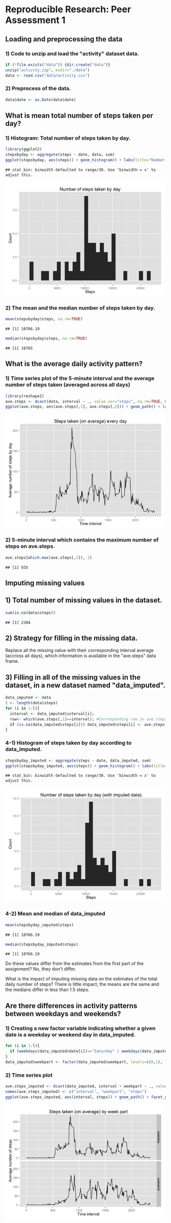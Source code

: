 # Reproducible Research: Peer Assessment 1

## Loading and preprocessing the data

### 1) Code to unzip and load the "activity" dataset data.

```r
if (!file.exists("data")) {dir.create("data")}
unzip("activity.zip", exdir="./data")
data <- read.csv("data/activity.csv")
```

### 2) Preprocess of the data.

```r
data$date <- as.Date(data$date)
```

## What is mean total number of steps taken per day?

### 1) Histogram: Total number of steps taken by day.

```r
library(ggplot2)
stepsbyday <- aggregate(steps ~ date, data, sum)
ggplot(stepsbyday, aes(steps)) + geom_histogram() + labs(title="Number of steps taken by day", x="Steps", y="Count")
```

```
## stat_bin: binwidth defaulted to range/30. Use 'binwidth = x' to adjust this.
```

![](./PA1_template_files/figure-html/unnamed-chunk-3-1.png) 

### 2) The mean and the median number of steps taken by day.

```r
mean(stepsbyday$steps, na.rm=TRUE)
```

```
## [1] 10766.19
```

```r
median(stepsbyday$steps, na.rm=TRUE)
```

```
## [1] 10765
```


## What is the average daily activity pattern?

### 1) Time series plot of the 5-minute interval and the average number of steps taken (averaged across all days)

```r
library(reshape2)
ave.steps <- dcast(data, interval ~ ., value.var="steps", na.rm=TRUE, mean)
ggplot(ave.steps, aes(ave.steps[,1], ave.steps[,2])) + geom_path() + labs(x="Time interval", y="Average number of steps by day", title="Steps taken (on average) every day")
```

![](./PA1_template_files/figure-html/unnamed-chunk-5-1.png) 

### 2) 5-minute interval which contains the maximum number of steps on ave.steps.

```r
ave.steps[which.max(ave.steps[,2]), 1]
```

```
## [1] 835
```


## Imputing missing values

## 1) Total number of missing values in the dataset.

```r
sum(is.na(data$steps))
```

```
## [1] 2304
```

## 2) Strategy for filling in the missing data.

Replace all the missing value with their corresponding interval average (accross all days), which
information is available in the "ave.steps" data frame.

## 3) Filling in all of the missing values in the dataset, in a new dataset named "data_imputed".

```r
data_imputed <- data
l <- length(data$steps)
for (i in 1:l){
  interval <- data_imputed$interval[i];
  row<- which(ave.steps[,1]==interval); #Corresponding row in ave.steps data frame.
  if (is.na(data_imputed$steps[i])) data_imputed$steps[i] <- ave.steps[row, 2];
}
```

### 4-1) Histogram of steps taken by day according to data_imputed.


```r
stepsbyday_imputed <- aggregate(steps ~ date, data_imputed, sum)
ggplot(stepsbyday_imputed, aes(steps)) + geom_histogram() + labs(title="Number of steps taken by day (with imputed data)", x="Steps", y="Count")
```

```
## stat_bin: binwidth defaulted to range/30. Use 'binwidth = x' to adjust this.
```

![](./PA1_template_files/figure-html/unnamed-chunk-9-1.png) 

### 4-2) Mean and median of data_imputed

```r
mean(stepsbyday_imputed$steps)
```

```
## [1] 10766.19
```

```r
median(stepsbyday_imputed$steps)
```

```
## [1] 10766.19
```

Do these values differ from the estimates from the first part of the assignment? 
No, they don't differ.

What is the impact of imputing missing data on the estimates of the total daily number of steps?
There is little impact, the means are the same and the medians differ in less than 1.5 steps.


## Are there differences in activity patterns between weekdays and weekends?

### 1) Creating a new factor variable indicating whether a given date is a weekday or weekend day in data_imputed.

```r
for (i in 1:l){
  if (weekdays(data_imputed$date[i])=="Saturday" | weekdays(data_imputed$date[i])=="Sunday") data_imputed$weekpart[i] <- 1 else data_imputed$weekpart[i] <- 0;
}
data_imputed$weekpart <- factor(data_imputed$weekpart, levels=c(0,1), labels=c("weekday", "weekend"))
```

### 2) Time series plot

```r
ave.steps_imputed <- dcast(data_imputed, interval + weekpart ~ ., value.var="steps", mean)
names(ave.steps_imputed) <- c("interval", "weekpart", "steps")
ggplot(ave.steps_imputed, aes(interval, steps)) + geom_path() + facet_grid(weekpart~.) + labs(x="Time interval", y="Average number of steps", title="Steps taken (on average) by week part")
```

![](./PA1_template_files/figure-html/unnamed-chunk-12-1.png) 
